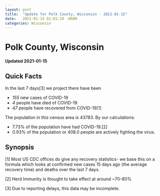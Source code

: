 ```yaml
---
layout: post
title:  "Update for Polk County, Wisconsin - 2021-01-15"
date:   2021-01-15 01:01:29 -0600
categories: Wisconsin
---
```


# Polk County, Wisconsin
#### Updated 2021-01-15

## Quick Facts

In the last 7 days[3] we project there have been
- *155* new cases of COVID-19
- *4* people have died of COVID-19
- *47* people have recovered from COVID-19[1]

The population in this census area is 43783. By our calculations:
- 7.73% of the population have had COVID-19.[2]
- 0.93% of the population or 408.0 people are actively fighting the virus.

## Synopsis




[1] Most US CDC offices do give any recovery statistics- we base this on a formula which looks at confirmed new cases
15 days ago (the average recovery time) and deaths over the last 7 days.

[2] Herd Immunity is thought to take effect at around ~70-80%

[3] Due to reporting delays, this data may be incomplete.
 
    